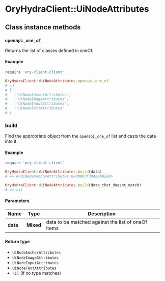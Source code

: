# OryHydraClient::UiNodeAttributes

## Class instance methods

### `openapi_one_of`

Returns the list of classes defined in oneOf.

#### Example

```ruby
require 'ory-client-client'

OryHydraClient::UiNodeAttributes.openapi_one_of
# =>
# [
#   :'UiNodeAnchorAttributes',
#   :'UiNodeImageAttributes',
#   :'UiNodeInputAttributes',
#   :'UiNodeTextAttributes'
# ]
```

### build

Find the appropriate object from the `openapi_one_of` list and casts the data into it.

#### Example

```ruby
require 'ory-client-client'

OryHydraClient::UiNodeAttributes.build(data)
# => #<UiNodeAnchorAttributes:0x00007fdd4aab02a0>

OryHydraClient::UiNodeAttributes.build(data_that_doesnt_match)
# => nil
```

#### Parameters

| Name | Type | Description |
| ---- | ---- | ----------- |
| **data** | **Mixed** | data to be matched against the list of oneOf items |

#### Return type

- `UiNodeAnchorAttributes`
- `UiNodeImageAttributes`
- `UiNodeInputAttributes`
- `UiNodeTextAttributes`
- `nil` (if no type matches)

